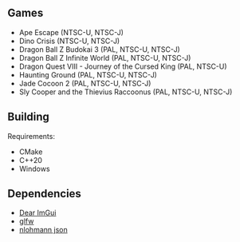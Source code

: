 Games
-----
* Ape Escape (NTSC-U, NTSC-J)
* Dino Crisis (NTSC-U, NTSC-J)
* Dragon Ball Z Budokai 3 (PAL, NTSC-U, NTSC-J)
* Dragon Ball Z Infinite World (PAL, NTSC-U, NTSC-J)
* Dragon Quest VIII - Journey of the Cursed King (PAL, NTSC-U)
* Haunting Ground (PAL, NTSC-U, NTSC-J)
* Jade Cocoon 2 (PAL, NTSC-U, NTSC-J)
* Sly Cooper and the Thievius Raccoonus (PAL, NTSC-U, NTSC-J)

Building
--------
Requirements:
* CMake
* C++20
* Windows

Dependencies
-----------
* [Dear ImGui](https://github.com/ocornut/imgui)
* [glfw](https://github.com/glfw/glfw)
* [nlohmann json](https://github.com/nlohmann/json)
